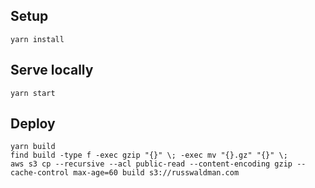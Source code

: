 ## Setup
```
yarn install
```

## Serve locally
```
yarn start
```

## Deploy
```
yarn build
find build -type f -exec gzip "{}" \; -exec mv "{}.gz" "{}" \;
aws s3 cp --recursive --acl public-read --content-encoding gzip --cache-control max-age=60 build s3://russwaldman.com
```